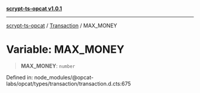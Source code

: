 [**scrypt-ts-opcat v1.0.1**](../../../README.md)

***

[scrypt-ts-opcat](../../../README.md) / [Transaction](../README.md) / MAX\_MONEY

# Variable: MAX\_MONEY

> **MAX\_MONEY**: `number`

Defined in: node\_modules/@opcat-labs/opcat/types/transaction/transaction.d.cts:675
